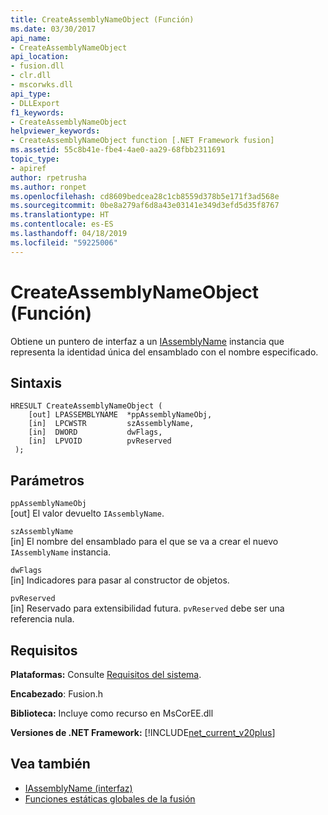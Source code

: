 ```yaml
---
title: CreateAssemblyNameObject (Función)
ms.date: 03/30/2017
api_name:
- CreateAssemblyNameObject
api_location:
- fusion.dll
- clr.dll
- mscorwks.dll
api_type:
- DLLExport
f1_keywords:
- CreateAssemblyNameObject
helpviewer_keywords:
- CreateAssemblyNameObject function [.NET Framework fusion]
ms.assetid: 55c8b41e-fbe4-4ae0-aa29-68fbb2311691
topic_type:
- apiref
author: rpetrusha
ms.author: ronpet
ms.openlocfilehash: cd8609bedcea28c1cb8559d378b5e171f3ad568e
ms.sourcegitcommit: 0be8a279af6d8a43e03141e349d3efd5d35f8767
ms.translationtype: HT
ms.contentlocale: es-ES
ms.lasthandoff: 04/18/2019
ms.locfileid: "59225006"
---
```

# <a name="createassemblynameobject-function"></a>CreateAssemblyNameObject (Función)
Obtiene un puntero de interfaz a un [IAssemblyName](../../../../docs/framework/unmanaged-api/fusion/iassemblyname-interface.md) instancia que representa la identidad única del ensamblado con el nombre especificado.  
  
## <a name="syntax"></a>Sintaxis  
  
```  
HRESULT CreateAssemblyNameObject (  
    [out] LPASSEMBLYNAME  *ppAssemblyNameObj,  
    [in]  LPCWSTR         szAssemblyName,  
    [in]  DWORD           dwFlags,  
    [in]  LPVOID          pvReserved  
 );  
```  
  
## <a name="parameters"></a>Parámetros  
 `ppAssemblyNameObj`  
 [out] El valor devuelto `IAssemblyName`.  
  
 `szAssemblyName`  
 [in] El nombre del ensamblado para el que se va a crear el nuevo `IAssemblyName` instancia.  
  
 `dwFlags`  
 [in] Indicadores para pasar al constructor de objetos.  
  
 `pvReserved`  
 [in] Reservado para extensibilidad futura. `pvReserved` debe ser una referencia nula.  
  
## <a name="requirements"></a>Requisitos  
 **Plataformas:** Consulte [Requisitos del sistema](../../../../docs/framework/get-started/system-requirements.md).  
  
 **Encabezado**: Fusion.h  
  
 **Biblioteca:** Incluye como recurso en MsCorEE.dll  
  
 **Versiones de .NET Framework:** [!INCLUDE[net_current_v20plus](../../../../includes/net-current-v20plus-md.md)]  
  
## <a name="see-also"></a>Vea también

- [IAssemblyName (interfaz)](../../../../docs/framework/unmanaged-api/fusion/iassemblyname-interface.md)
- [Funciones estáticas globales de la fusión](../../../../docs/framework/unmanaged-api/fusion/fusion-global-static-functions.md)
